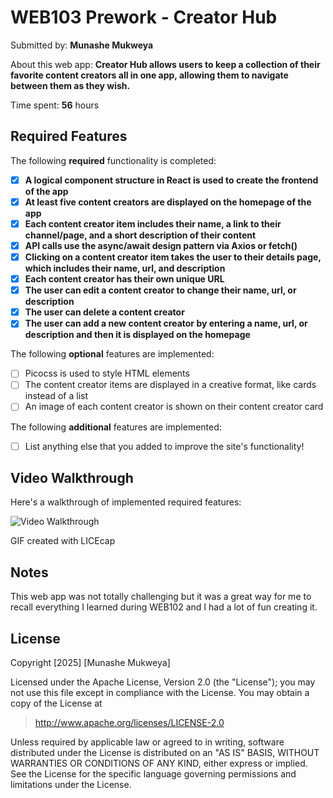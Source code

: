 # WEB103 Prework - **Creator Hub**

Submitted by: **Munashe Mukweya**

About this web app: **Creator Hub allows users to keep a collection of their favorite content creators all in one app, allowing them to navigate between them as they wish.**

Time spent: **56** hours

## Required Features

The following **required** functionality is completed:

- [X] **A logical component structure in React is used to create the frontend of the app**
- [X] **At least five content creators are displayed on the homepage of the app**
- [X] **Each content creator item includes their name, a link to their channel/page, and a short description of their content**
- [X] **API calls use the async/await design pattern via Axios or fetch()**
- [X] **Clicking on a content creator item takes the user to their details page, which includes their name, url, and description**
- [X] **Each content creator has their own unique URL**
- [X] **The user can edit a content creator to change their name, url, or description**
- [X] **The user can delete a content creator**
- [X] **The user can add a new content creator by entering a name, url, or description and then it is displayed on the homepage**

The following **optional** features are implemented:

- [ ] Picocss is used to style HTML elements
- [ ] The content creator items are displayed in a creative format, like cards instead of a list
- [ ] An image of each content creator is shown on their content creator card

The following **additional** features are implemented:

* [ ] List anything else that you added to improve the site's functionality!

## Video Walkthrough

Here's a walkthrough of implemented required features:

<img src='favorite-creators-hub\demo\webProj5.gif' title='Video Walkthrough' width='' alt='Video Walkthrough' />

GIF created with LICEcap

## Notes

This web app was not totally challenging but it was a great way for me to recall everything I learned during WEB102 and I had a lot of fun creating it.

## License

Copyright [2025] [Munashe Mukweya]

Licensed under the Apache License, Version 2.0 (the "License"); you may not use this file except in compliance with the License. You may obtain a copy of the License at

> http://www.apache.org/licenses/LICENSE-2.0

Unless required by applicable law or agreed to in writing, software distributed under the License is distributed on an "AS IS" BASIS, WITHOUT WARRANTIES OR CONDITIONS OF ANY KIND, either express or implied. See the License for the specific language governing permissions and limitations under the License.